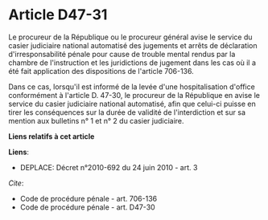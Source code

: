 # Article D47-31

Le procureur de la République ou le procureur général avise le service du casier judiciaire national automatisé des jugements
et arrêts de déclaration d'irresponsabilité pénale pour cause de trouble mental rendus par la chambre de l'instruction et les
juridictions de jugement dans les cas où il a été fait application des dispositions de l'article 706-136. 

Dans ce cas, lorsqu'il est informé de la levée d'une hospitalisation d'office conformément à l'article D. 47-30, le procureur
de la République en avise le service du casier judiciaire national automatisé, afin que celui-ci puisse en tirer les
conséquences sur la durée de validité de l'interdiction et sur sa mention aux bulletins n° 1 et n° 2 du casier judiciaire.

**Liens relatifs à cet article**

**Liens**:

  - DEPLACE: Décret n°2010-692 du 24 juin 2010 - art. 3

_Cite_:

  - Code de procédure pénale - art. 706-136
  - Code de procédure pénale - art. D47-30
